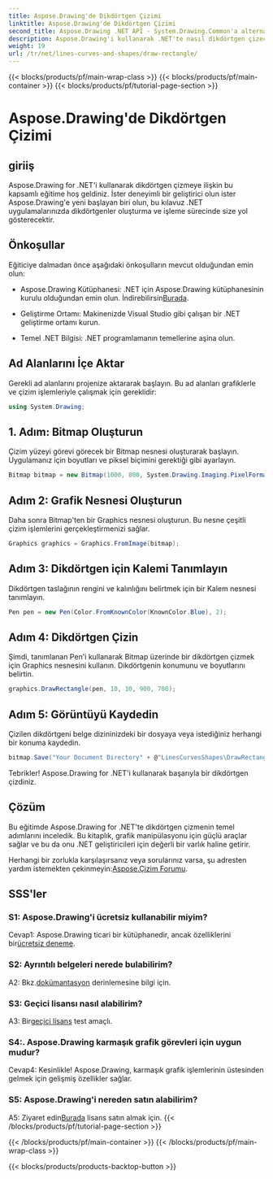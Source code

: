 ```yaml
---
title: Aspose.Drawing'de Dikdörtgen Çizimi
linktitle: Aspose.Drawing'de Dikdörtgen Çizimi
second_title: Aspose.Drawing .NET API - System.Drawing.Common'a alternatif
description: Aspose.Drawing'i kullanarak .NET'te nasıl dikdörtgen çizeceğinizi öğrenin. Kod örnekleri içeren adım adım kılavuz.
weight: 19
url: /tr/net/lines-curves-and-shapes/draw-rectangle/
---
```


{{< blocks/products/pf/main-wrap-class >}}
{{< blocks/products/pf/main-container >}}
{{< blocks/products/pf/tutorial-page-section >}}

# Aspose.Drawing'de Dikdörtgen Çizimi

## giriiş

Aspose.Drawing for .NET'i kullanarak dikdörtgen çizmeye ilişkin bu kapsamlı eğitime hoş geldiniz. İster deneyimli bir geliştirici olun ister Aspose.Drawing'e yeni başlayan biri olun, bu kılavuz .NET uygulamalarınızda dikdörtgenler oluşturma ve işleme sürecinde size yol gösterecektir.

## Önkoşullar

Eğiticiye dalmadan önce aşağıdaki önkoşulların mevcut olduğundan emin olun:

- Aspose.Drawing Kütüphanesi: .NET için Aspose.Drawing kütüphanesinin kurulu olduğundan emin olun. İndirebilirsin[Burada](https://releases.aspose.com/drawing/net/).

- Geliştirme Ortamı: Makinenizde Visual Studio gibi çalışan bir .NET geliştirme ortamı kurun.

- Temel .NET Bilgisi: .NET programlamanın temellerine aşina olun.

## Ad Alanlarını İçe Aktar

Gerekli ad alanlarını projenize aktararak başlayın. Bu ad alanları grafiklerle ve çizim işlemleriyle çalışmak için gereklidir:

```csharp
using System.Drawing;
```

## 1. Adım: Bitmap Oluşturun

Çizim yüzeyi görevi görecek bir Bitmap nesnesi oluşturarak başlayın. Uygulamanız için boyutları ve piksel biçimini gerektiği gibi ayarlayın.

```csharp
Bitmap bitmap = new Bitmap(1000, 800, System.Drawing.Imaging.PixelFormat.Format32bppPArgb);
```

## Adım 2: Grafik Nesnesi Oluşturun

Daha sonra Bitmap'ten bir Graphics nesnesi oluşturun. Bu nesne çeşitli çizim işlemlerini gerçekleştirmenizi sağlar.

```csharp
Graphics graphics = Graphics.FromImage(bitmap);
```

## Adım 3: Dikdörtgen için Kalemi Tanımlayın

Dikdörtgen taslağının rengini ve kalınlığını belirtmek için bir Kalem nesnesi tanımlayın.

```csharp
Pen pen = new Pen(Color.FromKnownColor(KnownColor.Blue), 2);
```

## Adım 4: Dikdörtgen Çizin

Şimdi, tanımlanan Pen'i kullanarak Bitmap üzerinde bir dikdörtgen çizmek için Graphics nesnesini kullanın. Dikdörtgenin konumunu ve boyutlarını belirtin.

```csharp
graphics.DrawRectangle(pen, 10, 10, 900, 700);
```

## Adım 5: Görüntüyü Kaydedin

Çizilen dikdörtgeni belge dizininizdeki bir dosyaya veya istediğiniz herhangi bir konuma kaydedin.

```csharp
bitmap.Save("Your Document Directory" + @"LinesCurvesShapes\DrawRectangle_out.png");
```

Tebrikler! Aspose.Drawing for .NET'i kullanarak başarıyla bir dikdörtgen çizdiniz.

## Çözüm

Bu eğitimde Aspose.Drawing for .NET'te dikdörtgen çizmenin temel adımlarını inceledik. Bu kitaplık, grafik manipülasyonu için güçlü araçlar sağlar ve bu da onu .NET geliştiricileri için değerli bir varlık haline getirir.

 Herhangi bir zorlukla karşılaşırsanız veya sorularınız varsa, şu adresten yardım istemekten çekinmeyin:[Aspose.Çizim Forumu](https://forum.aspose.com/c/diagram/17).

## SSS'ler

### S1: Aspose.Drawing'i ücretsiz kullanabilir miyim?

 Cevap1: Aspose.Drawing ticari bir kütüphanedir, ancak özelliklerini bir[ücretsiz deneme](https://releases.aspose.com/).

### S2: Ayrıntılı belgeleri nerede bulabilirim?

 A2: Bkz.[dokümantasyon](https://reference.aspose.com/drawing/net/) derinlemesine bilgi için.

### S3: Geçici lisansı nasıl alabilirim?

 A3: Bir[geçici lisans](https://purchase.aspose.com/temporary-license/) test amaçlı.

### S4:. Aspose.Drawing karmaşık grafik görevleri için uygun mudur?

Cevap4: Kesinlikle! Aspose.Drawing, karmaşık grafik işlemlerinin üstesinden gelmek için gelişmiş özellikler sağlar.

### S5: Aspose.Drawing'i nereden satın alabilirim?

 A5: Ziyaret edin[Burada](https://purchase.aspose.com/buy) lisans satın almak için.
{{< /blocks/products/pf/tutorial-page-section >}}

{{< /blocks/products/pf/main-container >}}
{{< /blocks/products/pf/main-wrap-class >}}

{{< blocks/products/products-backtop-button >}}
